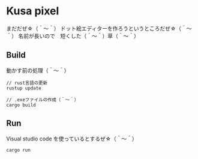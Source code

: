 # Kusa pixel

まだだぜ☆（＾～＾） ドット絵エディターを作ろうというところだぜ☆（＾～＾）
名前が長いので　短くした（＾～＾）草（＾～＾）

## Build

動かす前の処理（＾～＾）

```shell
// rust言語の更新
rustup update

// .exeファイルの作成（＾～＾）
cargo build
```

## Run

Visual studio code を使っているとするぜ☆（＾～＾）

```shell
cargo run
```